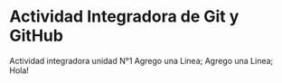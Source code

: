 # Actividad Integradora de Git y GitHub
Actividad integradora unidad N°1
Agrego una Linea; 
Agrego una Linea;
Hola!
